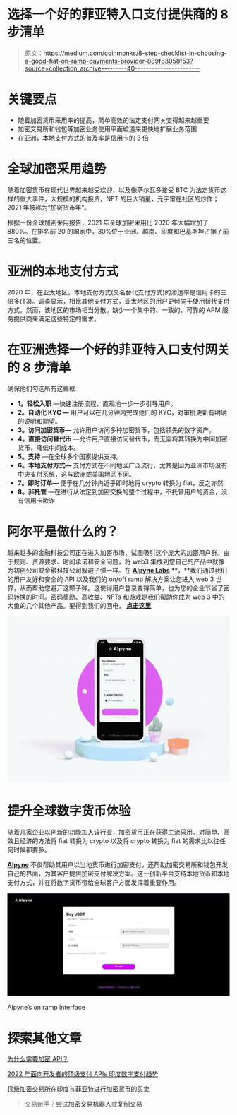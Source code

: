 # 选择一个好的菲亚特入口支付提供商的 8 步清单

> 原文：<https://medium.com/coinmonks/8-step-checklist-in-choosing-a-good-fiat-on-ramp-payments-provider-889f83058f53?source=collection_archive---------40----------------------->

# 关键要点

*   随着加密货币采用率的提高，简单高效的法定支付网关变得越来越重要
*   加密交易所和钱包等加密业务使用平面坡道来更快地扩展业务范围
*   在亚洲，本地支付方式的普及率是信用卡的 3 倍

# 全球加密采用趋势

随着加密货币在现代世界越来越受欢迎，以及像萨尔瓦多接受 BTC 为法定货币这样的重大事件，大规模的机构投资，NFT 的巨大销量，元宇宙在社区的炒作；2021 年被称为“加密货币年”。

根据一份全球加密采用报告，2021 年全球加密采用比 2020 年大幅增加了 880%。在排名前 20 的国家中，30%位于亚洲。越南、印度和巴基斯坦占据了前三名的位置。

# 亚洲的本地支付方式

2020 年，在亚太地区，本地支付方式(又名替代支付方式)的渗透率是信用卡的三倍多(T3)。调查显示，相比其他支付方式，亚太地区的用户更倾向于使用替代支付方式。然而，该地区的市场相当分散。缺少一个集中的、一致的、可靠的 APM 服务提供商来满足这些特定的需求。

# 在亚洲选择一个好的菲亚特入口支付网关的 8 步清单

确保他们勾选所有这些框:

*   **1。轻松入职** —快速注册流程，直观地一步一步引导用户。
*   **2。自动化 KYC —** 用户可以在几分钟内完成他们的 KYC，对审批更新有明确的说明和期望。
*   **3。访问加密货币—** 允许用户访问多种加密货币，包括领先的数字资产。
*   **4。直接访问替代币** —允许用户直接访问替代币，而无需将其转换为中间加密货币，降低中间成本。
*   **5。支持** —在全球多个国家提供支持。
*   **6。本地支付方式—** 支付方式在不同地区广泛流行，尤其是因为亚洲市场没有中央支付系统，这与欧洲或美国地区不同。
*   **7。即时订单—** 便于在几分钟内近乎即时地将 crypto 转换为 fiat，反之亦然
*   **8。非托管** —在进行从法定到加密交换的整个过程中，不托管用户的资金，没有信用卡欺诈

# 阿尔平是做什么的？

越来越多的金融科技公司正在进入加密市场，试图吸引这个庞大的加密用户群。由于规则、资源要求、时间承诺和安全问题，将 web3 集成到您自己的产品中就像为初创公司或金融科技公司躲避子弹一样。在 [**Alpyne Labs**](https://alpyne.tech/) **，**我们通过我们的用户友好和安全的 API 以及我们的 on/off ramp 解决方案让您进入 web 3 世界，从而帮助您避开这颗子弹。这使得用户登录变得简单，也为您的企业节省了密码转换的时间。密码奖励、高收益、NFTs 和游戏是我们帮助你成为 web 3 中的大鱼的几个其他产品。要得到我们的回电， [**点击这里**](https://tally.so/r/mBvx1m)

![](img/3d9abf28fc24eaedd9a05c946a81ec1f.png)

# 提升全球数字货币体验

随着几家企业以创新的功能加入该行业，加密货币正在获得主流采用。对简单、高效且经济的方法将 fiat 转换为 crypto 以及将 crypto 转换为 fiat 的需求比以往任何时候都要多。

[**Alpyne**](https://alpyne.tech/) 不仅帮助其用户以当地货币进行加密支付，还帮助加密交易所和钱包开发自己的界面，为其客户提供加密支付解决方案。这一创新平台支持本地货币和本地支付方式，并在将数字货币带给全球客户方面发挥着重要作用。

![](img/c51d9596c2739f7daf8954702cb2264f.png)

Alpyne’s on ramp interface

# **探索其他文章**

[为什么需要加密 API？](/coinmonks/why-you-need-a-crypto-api-fd04ddab3c5b)

[2022 年面向开发者的顶级支付 APIs 印度数字支付趋势](/coinmonks/top-payment-apis-for-developers-in-2022-digital-payment-trends-in-india-4e20deaf339c)

[顶级加密交易所在印度与菲亚特进行加密货币的买卖](/coinmonks/top-payment-apis-for-developers-in-2022-digital-payment-trends-in-india-4e20deaf339c)

> 交易新手？尝试[加密交易机器人](/coinmonks/crypto-trading-bot-c2ffce8acb2a)或[复制交易](/coinmonks/top-10-crypto-copy-trading-platforms-for-beginners-d0c37c7d698c)